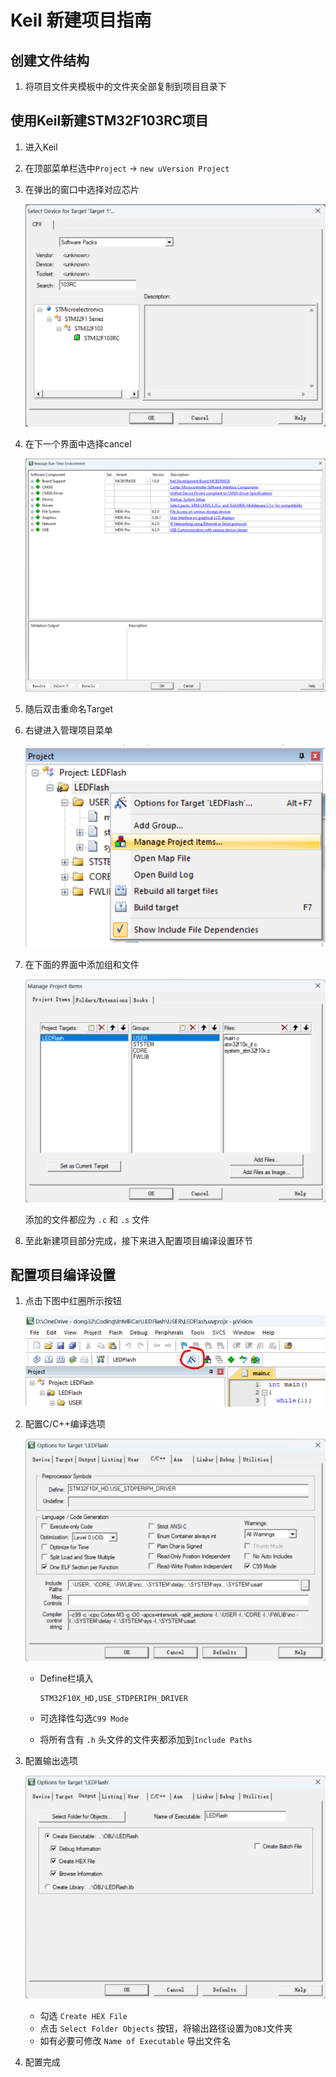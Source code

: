 # Keil 新建项目指南

## 创建文件结构

1. 将项目文件夹模板中的文件夹全部复制到项目目录下

## 使用Keil新建STM32F103RC项目

1. 进入Keil

2. 在顶部菜单栏选中`Project` $\to$ `new uVersion Project`

3. 在弹出的窗口中选择对应芯片

   ![image-20230326151752172](Pics/image-20230326151752172.png)

4. 在下一个界面中选择cancel

   ![image-20230326151847639](Pics/image-20230326151847639.png)

5. 随后双击重命名Target

6. 右键进入管理项目菜单

   ![image-20230326152049034](Pics/image-20230326152049034.png)

7. 在下面的界面中添加组和文件

   ![image-20230326152133810](Pics/image-20230326152133810.png)

   添加的文件都应为 `.c` 和 `.s` 文件

8. 至此新建项目部分完成，接下来进入配置项目编译设置环节

## 配置项目编译设置

1. 点击下图中红圈所示按钮

   ![image-20230326152444978](Pics/image-20230326152444978.png)

2. 配置C/C++编译选项

   ![image-20230326152521606](Pics/image-20230326152521606.png)

   * Define栏填入

     ```
     STM32F10X_HD,USE_STDPERIPH_DRIVER
     ```

   * 可选择性勾选`C99 Mode` 

   * 将所有含有 `.h` 头文件的文件夹都添加到`Include Paths`

3. 配置输出选项

   ![image-20230326152750466](Pics/image-20230326152750466.png)

   * 勾选 `Create HEX File`
   * 点击 `Select Folder Objects` 按钮，将输出路径设置为`OBJ`文件夹
   * 如有必要可修改 `Name of Executable` 导出文件名

4. 配置完成